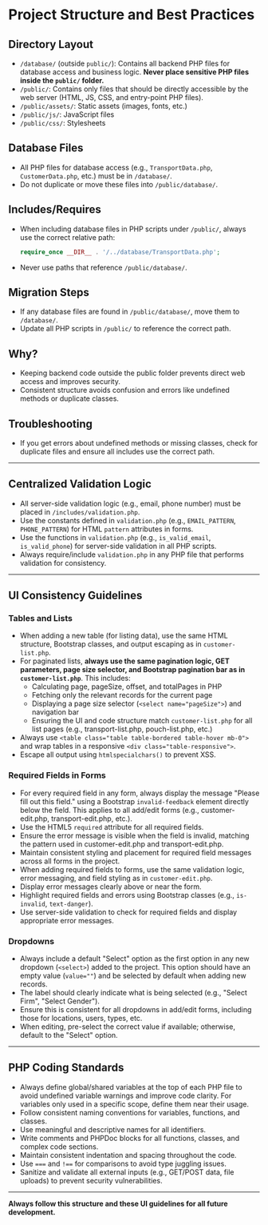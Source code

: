 # Project Structure and Best Practices

## Directory Layout

- `/database/` (outside `public/`): Contains all backend PHP files for database access and business logic. **Never place sensitive PHP files inside the `public/` folder.**
- `/public/`: Contains only files that should be directly accessible by the web server (HTML, JS, CSS, and entry-point PHP files).
- `/public/assets/`: Static assets (images, fonts, etc.)
- `/public/js/`: JavaScript files
- `/public/css/`: Stylesheets

## Database Files
- All PHP files for database access (e.g., `TransportData.php`, `CustomerData.php`, etc.) must be in `/database/`.
- Do not duplicate or move these files into `/public/database/`.

## Includes/Requires
- When including database files in PHP scripts under `/public/`, always use the correct relative path:
  ```php
  require_once __DIR__ . '/../database/TransportData.php';
  ```
- Never use paths that reference `/public/database/`.

## Migration Steps
- If any database files are found in `/public/database/`, move them to `/database/`.
- Update all PHP scripts in `/public/` to reference the correct path.

## Why?
- Keeping backend code outside the public folder prevents direct web access and improves security.
- Consistent structure avoids confusion and errors like undefined methods or duplicate classes.

## Troubleshooting
- If you get errors about undefined methods or missing classes, check for duplicate files and ensure all includes use the correct path.

---

## Centralized Validation Logic
- All server-side validation logic (e.g., email, phone number) must be placed in `/includes/validation.php`.
- Use the constants defined in `validation.php` (e.g., `EMAIL_PATTERN`, `PHONE_PATTERN`) for HTML `pattern` attributes in forms.
- Use the functions in `validation.php` (e.g., `is_valid_email`, `is_valid_phone`) for server-side validation in all PHP scripts.
- Always require/include `validation.php` in any PHP file that performs validation for consistency.

---

## UI Consistency Guidelines

### Tables and Lists
- When adding a new table (for listing data), use the same HTML structure, Bootstrap classes, and output escaping as in `customer-list.php`.
- For paginated lists, **always use the same pagination logic, GET parameters, page size selector, and Bootstrap pagination bar as in `customer-list.php`**. This includes:
  - Calculating page, pageSize, offset, and totalPages in PHP
  - Fetching only the relevant records for the current page
  - Displaying a page size selector (`<select name="pageSize">`) and navigation bar
  - Ensuring the UI and code structure match `customer-list.php` for all list pages (e.g., transport-list.php, pouch-list.php, etc.)
- Always use `<table class="table table-bordered table-hover mb-0">` and wrap tables in a responsive `<div class="table-responsive">`.
- Escape all output using `htmlspecialchars()` to prevent XSS.

### Required Fields in Forms
- For every required field in any form, always display the message "Please fill out this field." using a Bootstrap `invalid-feedback` element directly below the field. This applies to all add/edit forms (e.g., customer-edit.php, transport-edit.php, etc.).
- Use the HTML5 `required` attribute for all required fields.
- Ensure the error message is visible when the field is invalid, matching the pattern used in customer-edit.php and transport-edit.php.
- Maintain consistent styling and placement for required field messages across all forms in the project.
- When adding required fields to forms, use the same validation logic, error messaging, and field styling as in `customer-edit.php`.
- Display error messages clearly above or near the form.
- Highlight required fields and errors using Bootstrap classes (e.g., `is-invalid`, `text-danger`).
- Use server-side validation to check for required fields and display appropriate error messages.

### Dropdowns
- Always include a default "Select" option as the first option in any new dropdown (`<select>`) added to the project. This option should have an empty value (`value=""`) and be selected by default when adding new records.
- The label should clearly indicate what is being selected (e.g., "Select Firm", "Select Gender").
- Ensure this is consistent for all dropdowns in add/edit forms, including those for locations, users, types, etc.
- When editing, pre-select the correct value if available; otherwise, default to the "Select" option.

---

## PHP Coding Standards

- Always define global/shared variables at the top of each PHP file to avoid undefined variable warnings and improve code clarity. For variables only used in a specific scope, define them near their usage.
- Follow consistent naming conventions for variables, functions, and classes.
- Use meaningful and descriptive names for all identifiers.
- Write comments and PHPDoc blocks for all functions, classes, and complex code sections.
- Maintain consistent indentation and spacing throughout the code.
- Use `===` and `!==` for comparisons to avoid type juggling issues.
- Sanitize and validate all external inputs (e.g., GET/POST data, file uploads) to prevent security vulnerabilities.

---
**Always follow this structure and these UI guidelines for all future development.**

